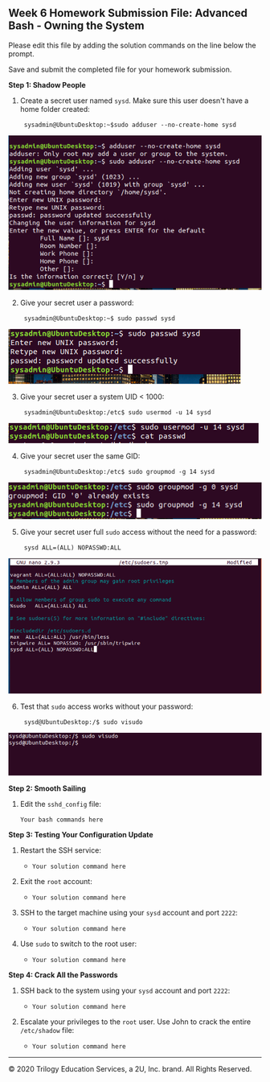 ## Week 6 Homework Submission File: Advanced Bash - Owning the System

Please edit this file by adding the solution commands on the line below the prompt. 

Save and submit the completed file for your homework submission.

**Step 1: Shadow People** 

1. Create a secret user named `sysd`. Make sure this user doesn't have a home folder created:


        sysadmin@UbuntuDesktop:~$sudo adduser --no-create-home sysd

![create_user_no_home](image/add_user_no_home.png)



       



2. Give your secret user a password: 


        sysadmin@UbuntuDesktop:~$ sudo passwd sysd

![set_up_password](image/set_up_password.png)




3. Give your secret user a system UID < 1000:

        sysadmin@UbuntuDesktop:/etc$ sudo usermod -u 14 sysd

![change_UID](image/change_UID.png)



        

4. Give your secret user the same GID:


        sysadmin@UbuntuDesktop:/etc$ sudo groupmod -g 14 sysd

![change_group_GID](image/change_group_GID2.png)



5. Give your secret user full `sudo` access without the need for a password:


        sysd ALL=(ALL) NOPASSWD:ALL


![sudo_access_no_password](image/Sudo_access_without_password.png)



6. Test that `sudo` access works without your password:


        sysd@UbuntuDesktop:/$ sudo visudo


![Varifying](image/varifying.png)




**Step 2: Smooth Sailing**

1. Edit the `sshd_config` file:

    ```bash
    Your bash commands here
    ```

**Step 3: Testing Your Configuration Update**
1. Restart the SSH service:
    - `Your solution command here`

2. Exit the `root` account:
    - `Your solution command here`

3. SSH to the target machine using your `sysd` account and port `2222`:
    - `Your solution command here`

4. Use `sudo` to switch to the root user:
    - `Your solution command here`

**Step 4: Crack All the Passwords**

1. SSH back to the system using your `sysd` account and port `2222`:

    - `Your solution command here`

2. Escalate your privileges to the `root` user. Use John to crack the entire `/etc/shadow` file:

    - `Your solution command here`

---

© 2020 Trilogy Education Services, a 2U, Inc. brand. All Rights Reserved.

